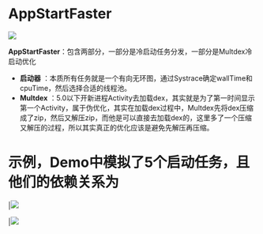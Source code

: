 # AppStartFaster

[![](https://jitpack.io/v/NoEndToLF/AppStartFaster.svg)](https://jitpack.io/#NoEndToLF/AppStartFaster)

**AppStartFaster**：包含两部分，一部分是冷启动任务分发，一部分是Multdex冷启动优化
- **启动器** ：本质所有任务就是一个有向无环图，通过Systrace确定wallTime和cpuTime，然后选择合适的线程池。
- **Multdex** ：5.0以下开新进程Activity去加载dex，其实就是为了第一时间显示第一个Activity，属于伪优化，其实在加载dex过程中，Multdex先将dex压缩成了zip，然后又解压zip，而他是可以直接去加载dex的，这里多了一个压缩又解压的过程，所以其实真正的优化应该是避免先解压再压缩。

# 示例，Demo中模拟了5个启动任务，且他们的依赖关系为

|![](https://github.com/NoEndToLF/AppStartFaster/blob/master/DemoImage/demo1.jpg)

|![](https://github.com/NoEndToLF/AppStartFaster/blob/master/DemoImage/demo2.jpg)
